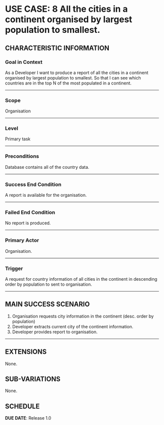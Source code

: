 # USE CASE: 8 All the cities in a continent organised by largest population to smallest.

## CHARACTERISTIC INFORMATION

### Goal in Context

As a Developer I want to produce a report of all the cities in a continent organised by largest population to smallest.
So that I can see which countries are in the top N of the most populated in a continent.

---

### Scope </h3> Organisation

---

### Level </h3> Primary task

---

### Preconditions </h3> Database contains all of the country data.

---

### Success End Condition </h3> A report is available for the organisation.

---

### Failed End Condition </h3> No report is produced.

---

### Primary Actor </h3> Organisation.

---

### Trigger </h3> A request for country information of all cities in the continent in descending order by population to sent to organisation.

---

## MAIN SUCCESS SCENARIO

1. Organisation requests city information in the continent (desc. order by population)
2. Developer extracts current city of the continent information.
3. Developer provides report to organisation.

---

## EXTENSIONS

None.

## SUB-VARIATIONS

None.

## SCHEDULE

**DUE DATE**: Release 1.0
